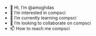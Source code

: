 - 👋 Hi, I’m @amoghdas
- 👀 I’m interested in compsci
- 🌱 I’m currently learning compsci
- 💞️ I’m looking to collaborate on compsci
- 📫 How to reach me compsci

<!---
amoghdas/amoghdas is a ✨ special ✨ repository because its `README.md` (this file) appears on your GitHub profile.
You can click the Preview link to take a look at your changes.
--->
